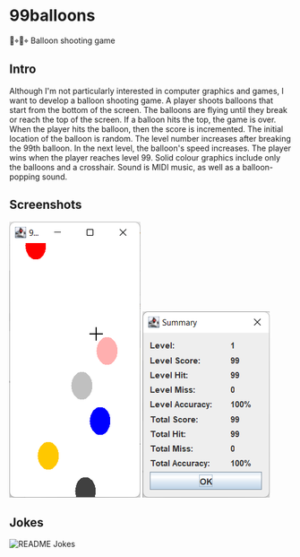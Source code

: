 # 99balloons
🎈⌖🎯⌖ Balloon shooting game

## Intro

Although I'm not particularly interested in computer graphics and games, I
want to develop a balloon shooting game. A player shoots balloons that start from
the bottom of the screen. The balloons are flying until they break or reach the
top of the screen. If a balloon hits the top, the game is over. When the player
hits the balloon, then the score is incremented. The initial location of the
balloon is random. The level number increases after breaking the 99th balloon. In the
next level, the balloon's speed increases. The player wins when the player reaches
level 99. Solid colour graphics include only the balloons and a crosshair. Sound is
MIDI music, as well as a balloon-popping sound.  

## Screenshots

![game](game.png)
![summary](summary.png)

## Jokes

![README Jokes](https://readme-jokes.vercel.app/api?theme=react)

